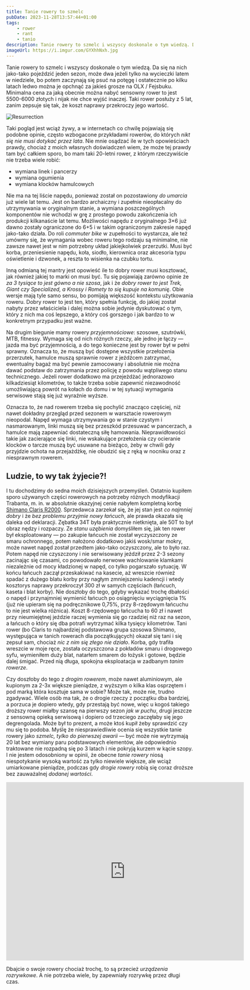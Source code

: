 ```yaml
---
title: Tanie rowery to szmelc
pubDate: 2023-11-28T13:57:44+01:00
tags:
    - rower
    - rant
    - tanio
description: Tanie rowery to szmelc i wszyscy doskonale o tym wiedzą. Da się na nich jako-tako pojeździć jeden sezon, może dwa jeżeli tylko na wycieczki latem w niedziele, bo potem zaczynają się psuć na potęgę i ostatecznie po kilku latach ledwo można je opchnąć za jakieś grosze na OLX / Fejsbuku. Minimalna cena za jaką obecnie można nabyć sensowny rower to jest 5500-6000 złotych i nijak nie chce wyjść inaczej. Taki rower posłuży z 5 lat, zanim zepsuje się tak, że koszt naprawy przekroczy jego wartość.
imageUrl: https://i.imgur.com/GYXhhNxh.jpg
---
```


Tanie rowery to szmelc i wszyscy doskonale o tym wiedzą. Da się na nich jako-tako pojeździć jeden sezon, może dwa jeżeli tylko na wycieczki latem w niedziele, bo potem zaczynają się psuć na potęgę i ostatecznie po kilku latach ledwo można je opchnąć za jakieś grosze na OLX / Fejsbuku. Minimalna cena za jaką obecnie można nabyć sensowny rower to jest 5500-6000 złotych i nijak nie chce wyjść inaczej. Taki rower posłuży z 5 lat, zanim zepsuje się tak, że koszt naprawy przekroczy jego wartość.

![Resurrection](https://i.imgur.com/GYXhhNxh.jpg)

Taki pogląd jest wciąż żywy, a w internetach co chwilę pojawiają się podobne opinie, często wzbogacone przykładami rowerów, do których _nikt się nie musi dotykać przez lata_. Nie mnie osądzać ile w tych opowieściach prawdy, chociaż z moich własnych doświadczeń wiem, że może tej prawdy tam być całkiem sporo, bo mam taki 20-letni rower, z którym rzeczywiście nie trzeba wiele robić:

-   wymiana linek i pancerzy
-   wymiana ogumienia
-   wymiana klocków hamulcowych

Nie ma na tej liście napędu, ponieważ został on pozostawiony _do umarcia_ już wiele lat temu. Jest on bardzo archaiczny i zupełnie nieopłacalny do utrzymywania w oryginalnym stanie, a wymiana poszczególnych komponentów nie wchodzi w grę z prostego powodu zakończenia ich produkcji kilkanaście lat temu. Możliwości napędu z oryginalnego 3&times;6 już dawno zostały ograniczone do 6&plus;5 i w takim ograniczonym zakresie napęd jako-tako działa. Do roli _commuter bike_ w zupełności to wystarcza, ale też umówmy się, że wymagania wobec roweru tego rodzaju są minimalne, nie zawsze nawet jest w nim potrzebny układ jakiejkolwiek przerzutki. Musi być korba, przeniesienie napędu, koła, siodło, kierownica oraz akcesoria typu oświetlenie i dzwonek, a reszta to wisienka na czubku tortu.

Inną odmianą tej mantry jest opowieść ile to dobry rower musi kosztować, jak również jakiej to marki on musi być. Tu się pojawiają zarówno opinie że _za 3 tysiące to jest gówno a nie szosa_, jak i że _dobry rower to jest Trek, Giant czy Specialized, a Krossy i Romety to się kupuje na komunię_. Obie wersje mają tyle samo sensu, bo pomijają większość kontekstu użytkowania roweru. Dobry rower to jest ten, który spełnia funkcję, do jakiej został nabyty przez właściciela i dalej można sobie jedynie dyskutować o tym, który z nich ma coś lepszego, a który coś gorszego i jak bardzo to w konkretnym przypadku jest ważne.

Na drugim biegunie mamy rowery _przyjemnościowe_: szosowe, szutrówki, MTB, fitnessy. Wymaga się od nich różnych rzeczy, ale jedno je łączy &mdash; jazda ma być przyjemnością, a do tego konieczne jest by rower był w pełni sprawny. Oznacza to, że muszą być dostępne wszystkie przełożenia przerzutek, hamulce muszą sprawnie rower z jeźdźcem zatrzymać, ewentualny bagaż ma być pewnie zamocowany i absolutnie nie można dawać podstaw do zatrzymania przez policję z powodu wątpliwego stanu technicznego. Jeżeli rower dodatkowo ma przejeżdżać jednorazowo kilkadziesiąt kilometrów, to także trzeba sobie zapewnić niezawodność umożliwiającą powrót na kołach do domu i w tej sytuacji wymagania serwisowe stają się już wyraźnie wyższe.

Oznacza to, że nad rowerem trzeba się pochylić znacząco częściej, niż nawet dokładny przegląd przed sezonem w warsztacie rowerowym nieopodal. Napęd wymaga utrzymywania go w stanie czystym i nasmarowanym, linki muszą się bez przeszkód przesuwać w pancerzach, a hamulce mają zapewniać dostateczną siłę hamowania. Nieprawidłowości takie jak zacierające się linki, nie wskakujące przełożenia czy ocieranie klocków o tarcze muszą być usuwane na bieżąco, żeby w chwili gdy przyjdzie ochota na przejażdżkę, nie obudzić się z ręką w nocniku oraz z niesprawnym rowerem.

## Ludzie, to wy tak żyjecie?!

I tu dochodzimy do sedna moich dzisiejszych przemyśleń. Ostatnio kupiłem sporo używanych części rowerowych na potrzeby różnych modyfikacji Trabanta, m. in. w absolutnie okazyjnej cenie nabyłem kompletną korbę [Shimano Claris R2000](https://bike.shimano.com/pl-PL/product/component/claris-r2000.html). Sprzedawca zarzekał się, że jej stan jest _co najmniej dobry_ i że _bez problemu przyjmie nowy łańcuch_, ale prawda okazała się daleka od deklaracji. Zębatka 34T była praktycznie nietknięta, ale 50T to był obraz nędzy i rozpaczy. Ze _stanu uzębienia_ domyśliłem się, jak ten rower był eksploatowany &mdash; po zakupie łańcuch nie został wyczyszczony ze smaru ochronnego, potem nałożono dodatkowo jakiś wosk/smar mokry, może nawet napęd został przedtem jako-tako oczyszczony, ale to było raz. Potem napęd nie czyszczony i nie serwisowany jeździł przez 2-3 sezony zacinając się czasami, co powodowało nerwowe wachlowanie klamkami niezależnie od mocy kładzionej w napęd, co tylko pogarszało sytuację. W końcu łańcuch zaczął przeskakiwać na kasecie, aż wreszcie również spadać z dużego blatu korby przy nagłym zmniejszeniu kadencji i wtedy kosztorys naprawy przekroczył 300 zł w samych częściach (łańcuch, kaseta i blat korby). Nie doszłoby do tego, gdyby wykazać trochę dbałości o napęd i przynajmniej wymienić łańcuch po osiągnięciu wyciągnięcia 1% (już nie upieram się na podręcznikowe 0,75%, przy 8-rzędowym łańcuchu to nie jest wielka różnica). Koszt 8-rzędowego łańcucha to 60 zł i nawet przy nieumiejętnej jeździe raczej wymienia się go rzadziej niż raz na sezon, a łańcuch o który się dba potrafi wytrzymać kilka tysięcy kilometrów. Tani rower (bo Claris to najbardziej podstawowa grupa szosowa Shimano, występująca w tanich rowerach dla początkujących) okazał się tani i się zepsuł sam, chociaż _nic z nim się złego nie działo_. Korba, gdy trafiła wreszcie w moje ręce, została oczyszczona z pokładów smaru i drogowego syfu, wymieniłem duży blat, natarłem smarem do łożysk i gotowe, będzie dalej śmigać. Przed nią długa, spokojna eksploatacja w zadbanym _tanim rowerze_.

Czy doszłoby do tego z _drogim rowerem_, może nawet aluminiowym, ale kupionym za 2-3x większe pieniądze, z wyższym o kilka klas osprzętem i pod marką która kosztuje sama w sobie? Może tak, może nie, trudno zgadywać. Wiele osób ma tak, że o drogie rzeczy z początku dba bardziej, a porzuca je dopiero wtedy, gdy przestają być nowe, więc u kogoś takiego droższy rower miałby szansę na pierwszy sezon _jak w puchu_, drugi jeszcze z sensowną opieką serwisową i dopiero od trzeciego zaczęłaby się jego degrengolada. Może był to prezent, a może ktoś kupił żeby sprawdzić czy mu się to podoba. Myślę że niesprawiedliwie ocenia się wszystkie tanie rowery jako _szmelc, tylko do pierwszej awarii_ &mdash; być może nie wytrzymają 20 lat bez wymiany paru podstawowych elementów, ale odpowiednio traktowane nie rozpadną się po 3 latach i nie pokryją kurzem w kącie szopy. I nie jestem odosobniony w opinii, że obecne _tanie rowery_ niosą niespotykanie wysoką wartość za tylko niewiele większe, ale wciąż umiarkowane pieniądze, podczas gdy _drogie rowery_ robią się coraz droższe bez zauważalnej _dodanej wartości_.

<div class="center"><iframe width="640" height="480" src="https://www.youtube-nocookie.com/embed/IW35HgW8gxc?si=MkaaACci18anL6pf&amp;start=930" title="YouTube video player" frameborder="0" allow="accelerometer; autoplay; clipboard-write; encrypted-media; gyroscope; picture-in-picture; web-share" allowfullscreen></iframe></div>

Dbajcie o swoje rowery chociaż trochę, to są przecież _urządzenia rozrywkowe_. A nie potrzeba wiele, by zapewniały rozrywkę przez długi czas.
